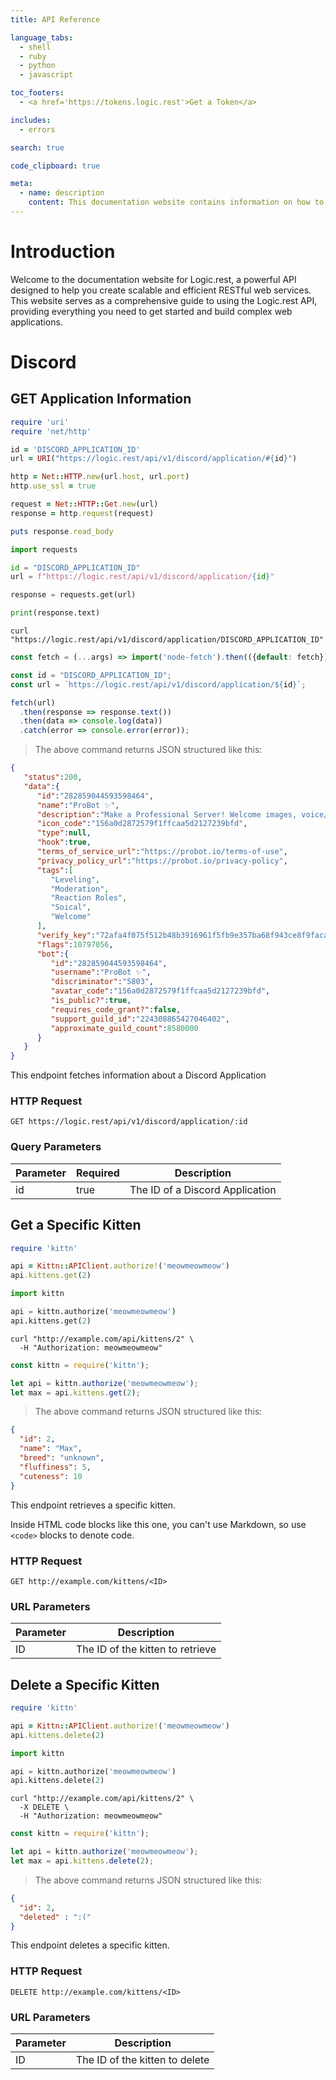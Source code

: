 ```yaml
---
title: API Reference

language_tabs:
  - shell
  - ruby
  - python
  - javascript

toc_footers:
  - <a href='https://tokens.logic.rest'>Get a Token</a>

includes:
  - errors

search: true

code_clipboard: true

meta:
  - name: description
    content: This documentation website contains information on how to interact with logic.rest API Endpoints
---
```


# Introduction

Welcome to the documentation website for Logic.rest, a powerful API designed to help you create scalable and efficient RESTful web services. This website serves as a comprehensive guide to using the Logic.rest API, providing everything you need to get started and build complex web applications.

# Discord

## GET Application Information

```ruby
require 'uri'
require 'net/http'

id = 'DISCORD_APPLICATION_ID'
url = URI("https://logic.rest/api/v1/discord/application/#{id}")

http = Net::HTTP.new(url.host, url.port)
http.use_ssl = true

request = Net::HTTP::Get.new(url)
response = http.request(request)

puts response.read_body
```

```python
import requests

id = "DISCORD_APPLICATION_ID"
url = f"https://logic.rest/api/v1/discord/application/{id}"

response = requests.get(url)

print(response.text)
```

```shell
curl "https://logic.rest/api/v1/discord/application/DISCORD_APPLICATION_ID"
```

```javascript
const fetch = (...args) => import('node-fetch').then(({default: fetch}) => fetch(...args));

const id = "DISCORD_APPLICATION_ID";
const url = `https://logic.rest/api/v1/discord/application/${id}`;

fetch(url)
  .then(response => response.text())
  .then(data => console.log(data))
  .catch(error => console.error(error));
```

> The above command returns JSON structured like this:

```json
{
   "status":200,
   "data":{
      "id":"282859044593598464",
      "name":"ProBot ✨",
      "description":"Make a Professional Server! Welcome images, voice/text levels, reaction roles, logs,  moderation, and many many more!",
      "icon_code":"156a0d2872579f1ffcaa5d2127239bfd",
      "type":null,
      "hook":true,
      "terms_of_service_url":"https://probot.io/terms-of-use",
      "privacy_policy_url":"https://probot.io/privacy-policy",
      "tags":[
         "Leveling",
         "Moderation",
         "Reaction Roles",
         "Soical",
         "Welcome"
      ],
      "verify_key":"72afa4f075f512b48b3916961f5fb9e357ba68f943ce8f9facaca3390987a383",
      "flags":10797056,
      "bot":{
         "id":"282859044593598464",
         "username":"ProBot ✨",
         "discriminator":"5803",
         "avatar_code":"156a0d2872579f1ffcaa5d2127239bfd",
         "is_public?":true,
         "requires_code_grant?":false,
         "support_guild_id":"224308865427046402",
         "approximate_guild_count":8580000
      }
   }
}
```

This endpoint fetches information about a Discord Application

### HTTP Request

`GET https://logic.rest/api/v1/discord/application/:id`

### Query Parameters

Parameter | Required | Description
--------- | ------- | -----------
id | true | The ID of a Discord Application

## Get a Specific Kitten

```ruby
require 'kittn'

api = Kittn::APIClient.authorize!('meowmeowmeow')
api.kittens.get(2)
```

```python
import kittn

api = kittn.authorize('meowmeowmeow')
api.kittens.get(2)
```

```shell
curl "http://example.com/api/kittens/2" \
  -H "Authorization: meowmeowmeow"
```

```javascript
const kittn = require('kittn');

let api = kittn.authorize('meowmeowmeow');
let max = api.kittens.get(2);
```

> The above command returns JSON structured like this:

```json
{
  "id": 2,
  "name": "Max",
  "breed": "unknown",
  "fluffiness": 5,
  "cuteness": 10
}
```

This endpoint retrieves a specific kitten.

<aside class="warning">Inside HTML code blocks like this one, you can't use Markdown, so use <code>&lt;code&gt;</code> blocks to denote code.</aside>

### HTTP Request

`GET http://example.com/kittens/<ID>`

### URL Parameters

Parameter | Description
--------- | -----------
ID | The ID of the kitten to retrieve

## Delete a Specific Kitten

```ruby
require 'kittn'

api = Kittn::APIClient.authorize!('meowmeowmeow')
api.kittens.delete(2)
```

```python
import kittn

api = kittn.authorize('meowmeowmeow')
api.kittens.delete(2)
```

```shell
curl "http://example.com/api/kittens/2" \
  -X DELETE \
  -H "Authorization: meowmeowmeow"
```

```javascript
const kittn = require('kittn');

let api = kittn.authorize('meowmeowmeow');
let max = api.kittens.delete(2);
```

> The above command returns JSON structured like this:

```json
{
  "id": 2,
  "deleted" : ":("
}
```

This endpoint deletes a specific kitten.

### HTTP Request

`DELETE http://example.com/kittens/<ID>`

### URL Parameters

Parameter | Description
--------- | -----------
ID | The ID of the kitten to delete

